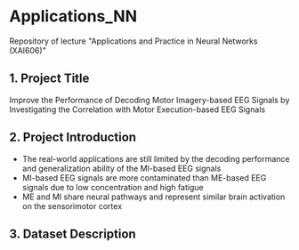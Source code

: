 # Applications_NN
Repository of lecture "Applications and Practice in Neural Networks (XAI606)"

## 1. Project Title

Improve the Performance of Decoding Motor Imagery-based EEG Signals by Investigating the Correlation with Motor Execution-based EEG Signals

## 2. Project Introduction

- The real-world applications are still limited by the decoding performance and generalization ability of the MI-based EEG signals
- MI-based EEG signals are more contaminated than ME-based EEG signals due to low concentration and high fatigue
- ME and MI share neural pathways and represent similar brain activation on the sensorimotor cortex

## 3. Dataset Description
